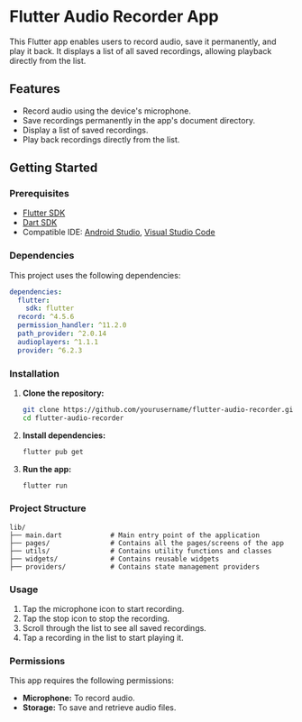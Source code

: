 # Flutter Audio Recorder App

This Flutter app enables users to record audio, save it permanently, and play it back. It displays a list of all saved recordings, allowing playback directly from the list.

## Features

- Record audio using the device's microphone.
- Save recordings permanently in the app's document directory.
- Display a list of saved recordings.
- Play back recordings directly from the list.

## Getting Started

### Prerequisites

- [Flutter SDK](https://flutter.dev/docs/get-started/install)
- [Dart SDK](https://dart.dev/get-dart)
- Compatible IDE: [Android Studio](https://developer.android.com/studio), [Visual Studio Code](https://code.visualstudio.com/)

### Dependencies

This project uses the following dependencies:

```yaml
dependencies:
  flutter:
    sdk: flutter
  record: ^4.5.6
  permission_handler: ^11.2.0
  path_provider: ^2.0.14
  audioplayers: ^1.1.1
  provider: ^6.2.3
```

### Installation

1. **Clone the repository:**

   ```bash
   git clone https://github.com/yourusername/flutter-audio-recorder.git
   cd flutter-audio-recorder
   ```

2. **Install dependencies:**

   ```bash
   flutter pub get
   ```

3. **Run the app:**

   ```bash
   flutter run
   ```

### Project Structure

```
lib/
├── main.dart            # Main entry point of the application
├── pages/               # Contains all the pages/screens of the app
├── utils/               # Contains utility functions and classes
├── widgets/             # Contains reusable widgets
├── providers/           # Contains state management providers
```

### Usage

1. Tap the microphone icon to start recording.
2. Tap the stop icon to stop the recording.
3. Scroll through the list to see all saved recordings.
4. Tap a recording in the list to start playing it.

### Permissions

This app requires the following permissions:

- **Microphone:** To record audio.
- **Storage:** To save and retrieve audio files.
